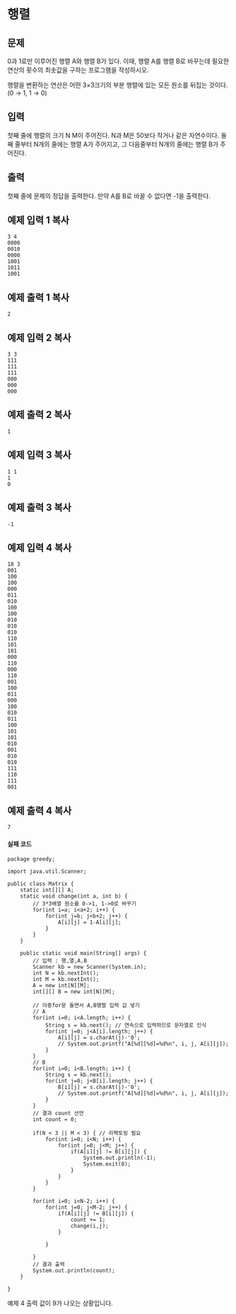 # 행렬



## 문제

0과 1로만 이루어진 행렬 A와 행렬 B가 있다. 이때, 행렬 A를 행렬 B로 바꾸는데 필요한 연산의 횟수의 최솟값을 구하는 프로그램을 작성하시오.

행렬을 변환하는 연산은 어떤 3×3크기의 부분 행렬에 있는 모든 원소를 뒤집는 것이다. (0 → 1, 1 → 0)

## 입력

첫째 줄에 행렬의 크기 N M이 주어진다. N과 M은 50보다 작거나 같은 자연수이다. 둘째 줄부터 N개의 줄에는 행렬 A가 주어지고, 그 다음줄부터 N개의 줄에는 행렬 B가 주어진다.

## 출력

첫째 줄에 문제의 정답을 출력한다. 만약 A를 B로 바꿀 수 없다면 -1을 출력한다.

## 예제 입력 1 복사

```
3 4
0000
0010
0000
1001
1011
1001
```

## 예제 출력 1 복사

```
2
```

## 예제 입력 2 복사

```
3 3
111
111
111
000
000
000
```

## 예제 출력 2 복사

```
1
```

## 예제 입력 3 복사

```
1 1
1
0
```

## 예제 출력 3 복사

```
-1
```

## 예제 입력 4 복사

```
18 3
001
100
100
000
011
010
100
100
010
010
010
110
101
101
000
110
000
110
001
100
011
000
100
010
011
100
101
101
010
001
010
010
111
110
111
001
```

## 예제 출력 4 복사

```
7
```



#### 실패 코드

```
package greedy;

import java.util.Scanner;

public class Matrix {
	static int[][] A;
	static void change(int a, int b) {
		// 3*3배열 원소를 0->1, 1->0로 바꾸기
		for(int i=a; i<a+2; i++) {
			for(int j=b; j<b+2; j++) {
				A[i][j] = 1-A[i][j];
			}
		}
	}

	public static void main(String[] args) {
		// 입력 : 행,열,A,B 
		Scanner kb = new Scanner(System.in);
		int N = kb.nextInt();
		int M = kb.nextInt();
		A = new int[N][M];
		int[][] B = new int[N][M];
		
		// 이중for문 돌면서 A,B행렬 입력 값 넣기
		// A
		for(int i=0; i<A.length; i++) {
			String s = kb.next(); // 연속으로 입력하므로 문자열로 인식
			for(int j=0; j<A[i].length; j++) {
				A[i][j] = s.charAt(j)-'0';
				// System.out.printf("A[%d][%d]=%d%n", i, j, A[i][j]);
			}
		}
		// B
		for(int i=0; i<B.length; i++) {
			String s = kb.next(); 
			for(int j=0; j<B[i].length; j++) {
				B[i][j] = s.charAt(j)-'0';
				// System.out.printf("A[%d][%d]=%d%n", i, j, A[i][j]);
			}
		}
		// 결과 count 선언
		int count = 0;
		
		if(N < 3 || M < 3) { // 리팩토링 필요
			for(int i=0; i<N; i++) {
				for(int j=0; j<M; j++) {
					if(A[i][j] != B[i][j]) {
						System.out.println(-1);
						System.exit(0);
					}
				}
			}
		}
		
        for(int i=0; i<N-2; i++) {
        	for(int j=0; j<M-2; j++) {
        		if(A[i][j] != B[i][j]) {
        			count += 1;
        			change(i,j);
        		}

			}

		}
		// 결과 출력
		System.out.println(count);
	}

}

```

예제 4 출력 값이 9가 나오는 상황입니다. 